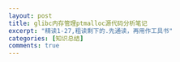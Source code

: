 ```yaml
---
layout: post
title: glibc内存管理ptmalloc源代码分析笔记
excerpt: "精读1-27,粗读剩下的.先通读，再用作工具书"
categories: [知识总结]
comments: true
---
```

